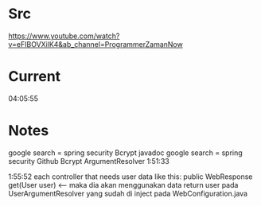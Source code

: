 # Src
https://www.youtube.com/watch?v=eFIBOVXilK4&ab_channel=ProgrammerZamanNow

# Current
04:05:55

# Notes
google search = spring security Bcrypt javadoc
google search = spring security Github Bcrypt
ArgumentResolver 1:51:33

1:55:52
each controller that needs user data like this:
public WebResponse<UserResponse> get(User user) <--
maka dia akan menggunakan data return user pada UserArgumentResolver yang sudah di inject pada WebConfiguration.java



